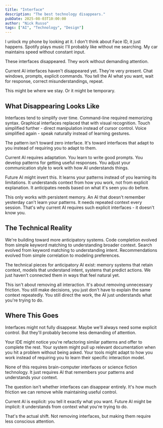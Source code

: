 ```yaml
---
title: "Interface"
description: "The best technology disappears."
pubDate: 2025-08-03T10:00:00
author: "Nick Russo"
tags: ["AI", "Technology", "Design"]
---
```


I unlock my phone by looking at it. I don't think about Face ID, it just happens. Spotify plays music I'll probably like without me searching. My car maintains speed without constant input.

These interfaces disappeared. They work without demanding attention.

Current AI interfaces haven't disappeared yet. They're very present. Chat windows, prompts, explicit commands. You tell the AI what you want, wait for response, correct misunderstandings, repeat.

This might be where we stay. Or it might be temporary.

## What Disappearing Looks Like

Interfaces tend to simplify over time. Command-line required memorizing syntax. Graphical interfaces replaced that with visual recognition. Touch simplified further - direct manipulation instead of cursor control. Voice simplified again - speak naturally instead of learning gestures.

The pattern isn't toward zero interface. It's toward interfaces that adapt to you instead of requiring you to adapt to them.

Current AI requires adaptation. You learn to write good prompts. You develop patterns for getting useful responses. You adjust your communication style to work with how AI understands things.

Future AI might invert this. It learns your patterns instead of you learning its limitations. It understands context from how you work, not from explicit explanation. It anticipates needs based on what it's seen you do before.

This only works with persistent memory. An AI that doesn't remember yesterday can't learn your patterns. It needs repeated context every session. That's why current AI requires such explicit interfaces - it doesn't know you.

## The Technical Reality

We're building toward more anticipatory systems. Code completion evolved from simple keyword matching to understanding broader context. Search evolved from keyword matching to understanding intent. Recommendations evolved from simple correlation to modeling preferences.

The technical pieces for anticipatory AI exist: memory systems that retain context, models that understand intent, systems that predict actions. We just haven't connected them in ways that feel natural yet.

This isn't about removing all interaction. It's about removing unnecessary friction. You still make decisions, you just don't have to explain the same context repeatedly. You still direct the work, the AI just understands what you're trying to do.

## Where This Goes

Interfaces might not fully disappear. Maybe we'll always need some explicit control. But they'll probably become less demanding of attention.

Your IDE might notice you're refactoring similar patterns and offer to complete the rest. Your system might pull up relevant documentation when you hit a problem without being asked. Your tools might adapt to how you work instead of requiring you to learn their specific interaction model.

None of this requires brain-computer interfaces or science fiction technology. It just requires AI that remembers your patterns and understands your context.

The question isn't whether interfaces can disappear entirely. It's how much friction we can remove while maintaining useful control.

Current AI is explicit: you tell it exactly what you want. Future AI might be implicit: it understands from context what you're trying to do.

That's the actual shift. Not removing interfaces, but making them require less conscious attention.
